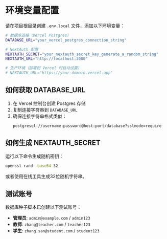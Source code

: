 # 环境变量配置

请在项目根目录创建 `.env.local` 文件，添加以下环境变量：

```bash
# 数据库连接（Vercel Postgres）
DATABASE_URL="your_vercel_postgres_connection_string"

# NextAuth 配置
NEXTAUTH_SECRET="your_nextauth_secret_key_generate_a_random_string"
NEXTAUTH_URL="http://localhost:3000"

# 生产环境（部署到 Vercel 时自动设置）
# NEXTAUTH_URL="https://your-domain.vercel.app"
```

## 如何获取 DATABASE_URL

1. 在 Vercel 控制台创建 Postgres 存储
2. 复制连接字符串到 `DATABASE_URL`
3. 确保连接字符串格式类似：
   ```
   postgresql://username:password@host:port/database?sslmode=require
   ```

## 如何生成 NEXTAUTH_SECRET

运行以下命令生成随机密钥：
```bash
openssl rand -base64 32
```

或者使用在线工具生成32位随机字符串。

## 测试账号

数据库种子脚本已创建以下测试账号：
- **管理员**: `admin@example.com` / `admin123`
- **教师**: `zhang@teacher.com` / `teacher123`
- **学生**: `zhang.san@student.com` / `student123`
